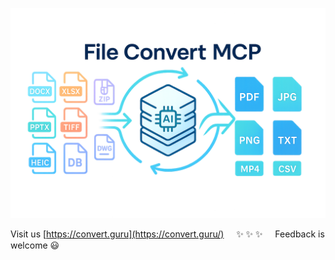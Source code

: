 ![convert-guru header image](convert-guru-header2b.png)

Visit us [https://convert.guru](https://convert.guru/) &nbsp; &nbsp; ✨ ✨ ✨ &nbsp; &nbsp; Feedback is welcome 😃



<!--
**convertguru/convertguru** is a ✨ _special_ ✨ repository because its `README.md` (this file) appears on your GitHub profile.
-->
